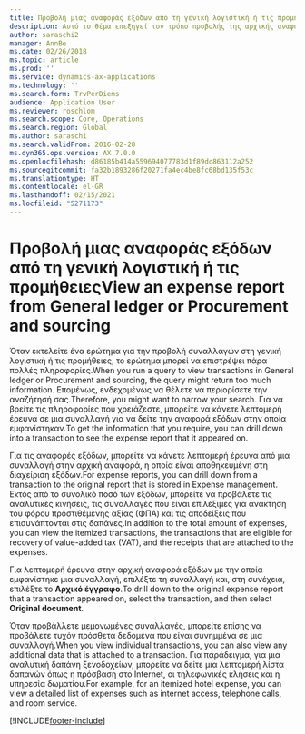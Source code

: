 ```yaml
---
title: Προβολή μιας αναφοράς εξόδων από τη γενική λογιστική ή τις προμήθειες
description: Αυτό το θέμα επεξηγεί τον τρόπο προβολής της αρχικής αναφοράς εξόδων με την οποία εμφανίστηκε μια συναλλαγή.
author: saraschi2
manager: AnnBe
ms.date: 02/26/2018
ms.topic: article
ms.prod: ''
ms.service: dynamics-ax-applications
ms.technology: ''
ms.search.form: TrvPerDiems
audience: Application User
ms.reviewer: roschlom
ms.search.scope: Core, Operations
ms.search.region: Global
ms.author: saraschi
ms.search.validFrom: 2016-02-28
ms.dyn365.ops.version: AX 7.0.0
ms.openlocfilehash: d86185b414a559694077783d1f89dc863112a252
ms.sourcegitcommit: fa32b1893286f20271fa4ec4be8fc68bd135f53c
ms.translationtype: HT
ms.contentlocale: el-GR
ms.lasthandoff: 02/15/2021
ms.locfileid: "5271173"
---
```

# <a name="view-an-expense-report-from-general-ledger-or-procurement-and-sourcing"></a><span data-ttu-id="fa9ef-103">Προβολή μιας αναφοράς εξόδων από τη γενική λογιστική ή τις προμήθειες</span><span class="sxs-lookup"><span data-stu-id="fa9ef-103">View an expense report from General ledger or Procurement and sourcing</span></span>

<span data-ttu-id="fa9ef-104">Όταν εκτελείτε ένα ερώτημα για την προβολή συναλλαγών στη γενική λογιστική ή τις προμήθειες, το ερώτημα μπορεί να επιστρέψει πάρα πολλές πληροφορίες.</span><span class="sxs-lookup"><span data-stu-id="fa9ef-104">When you run a query to view transactions in General ledger or Procurement and sourcing, the query might return too much information.</span></span> <span data-ttu-id="fa9ef-105">Επομένως, ενδεχομένως να θέλετε να περιορίσετε την αναζήτησή σας.</span><span class="sxs-lookup"><span data-stu-id="fa9ef-105">Therefore, you might want to narrow your search.</span></span> <span data-ttu-id="fa9ef-106">Για να βρείτε τις πληροφορίες που χρειάζεστε, μπορείτε να κάνετε λεπτομερή έρευνα σε μια συναλλαγή για να δείτε την αναφορά εξόδων στην οποία εμφανίστηκαν.</span><span class="sxs-lookup"><span data-stu-id="fa9ef-106">To get the information that you require, you can drill down into a transaction to see the expense report that it appeared on.</span></span>

<span data-ttu-id="fa9ef-107">Για τις αναφορές εξόδων, μπορείτε να κάνετε λεπτομερή έρευνα από μια συναλλαγή στην αρχική αναφορά, η οποία είναι αποθηκευμένη στη διαχείριση εξόδων.</span><span class="sxs-lookup"><span data-stu-id="fa9ef-107">For expense reports, you can drill down from a transaction to the original report that is stored in Expense management.</span></span> <span data-ttu-id="fa9ef-108">Εκτός από το συνολικό ποσό των εξόδων, μπορείτε να προβάλετε τις αναλυτικές κινήσεις, τις συναλλαγές που είναι επιλέξιμες για ανάκτηση του φόρου προστιθέμενης αξίας (ΦΠΑ) και τις αποδείξεις που επισυνάπτονται στις δαπάνες.</span><span class="sxs-lookup"><span data-stu-id="fa9ef-108">In addition to the total amount of expenses, you can view the itemized transactions, the transactions that are eligible for recovery of value-added tax (VAT), and the receipts that are attached to the expenses.</span></span>

<span data-ttu-id="fa9ef-109">Για λεπτομερή έρευνα στην αρχική αναφορά εξόδων με την οποία εμφανίστηκε μια συναλλαγή, επιλέξτε τη συναλλαγή και, στη συνέχεια, επιλέξτε το **Αρχικό έγγραφο**.</span><span class="sxs-lookup"><span data-stu-id="fa9ef-109">To drill down to the original expense report that a transaction appeared on, select the transaction, and then select **Original document**.</span></span>

<span data-ttu-id="fa9ef-110">Όταν προβάλλετε μεμονωμένες συναλλαγές, μπορείτε επίσης να προβάλετε τυχόν πρόσθετα δεδομένα που είναι συνημμένα σε μια συναλλαγή.</span><span class="sxs-lookup"><span data-stu-id="fa9ef-110">When you view individual transactions, you can also view any additional data that is attached to a transaction.</span></span> <span data-ttu-id="fa9ef-111">Για παράδειγμα, για μια αναλυτική δαπάνη ξενοδοχείων, μπορείτε να δείτε μια λεπτομερή λίστα δαπανών όπως η πρόσβαση στο Internet, οι τηλεφωνικές κλήσεις και η υπηρεσία δωματίου.</span><span class="sxs-lookup"><span data-stu-id="fa9ef-111">For example, for an itemized hotel expense, you can view a detailed list of expenses such as internet access, telephone calls, and room service.</span></span>


[!INCLUDE[footer-include](../includes/footer-banner.md)]